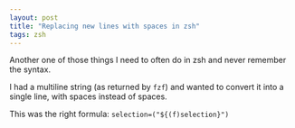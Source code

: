 ```yaml
---
layout: post
title: "Replacing new lines with spaces in zsh"
tags: zsh
---
```


Another one of those things I need to often do in zsh and never remember the
syntax.

I had a multiline string (as returned by `fzf`) and wanted to convert it into
a single line, with spaces instead of spaces.

This was the right formula: `selection=("${(f)selection}")`

